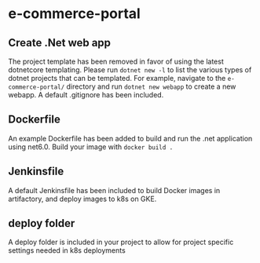 # e-commerce-portal

## Create .Net web app

The project template has been removed in favor of using the latest dotnetcore templating. Please run `dotnet new -l` to list the various types of dotnet projects that can be templated. For example, navigate to the `e-commerce-portal/` directory and run `dotnet new webapp` to create a new webapp. A default .gitignore has been included.

## Dockerfile

An example Dockerfile has been added to build and run the .net application using net6.0. Build your image with `docker build .`

## Jenkinsfile

A default Jenkinsfile has been included to build Docker images in artifactory, and deploy images to k8s on GKE.

## deploy folder

A deploy folder is included in your project to allow for project specific settings needed in k8s deployments
